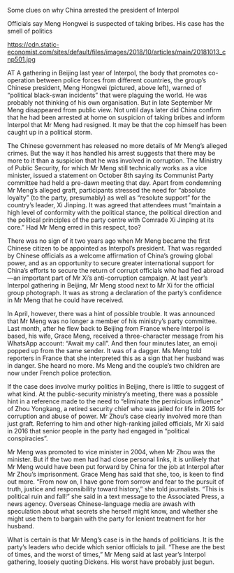 Some clues on why China arrested the president of Interpol

Officials say Meng Hongwei is suspected of taking bribes. His case has the smell of politics

https://cdn.static-economist.com/sites/default/files/images/2018/10/articles/main/20181013_cnp501.jpg

AT A gathering in Beijing last year of Interpol, the body that promotes co-operation between police forces from different countries, the group’s Chinese president, Meng Hongwei (pictured, above left), warned of “political black-swan incidents” that were plaguing the world. He was probably not thinking of his own organisation. But in late September Mr Meng disappeared from public view. Not until days later did China confirm that he had been arrested at home on suspicion of taking bribes and inform Interpol that Mr Meng had resigned. It may be that the cop himself has been caught up in a political storm. 

The Chinese government has released no more details of Mr Meng’s alleged crimes. But the way it has handled his arrest suggests that there may be more to it than a suspicion that he was involved in corruption. The Ministry of Public Security, for which Mr Meng still technically works as a vice minister, issued a statement on October 8th saying its Communist Party committee had held a pre-dawn meeting that day. Apart from condemning Mr Meng’s alleged graft, participants stressed the need for “absolute loyalty” (to the party, presumably) as well as “resolute support” for the country’s leader, Xi Jinping. It was agreed that attendees must “maintain a high level of conformity with the political stance, the political direction and the political principles of the party centre with Comrade Xi Jinping at its core.” Had Mr Meng erred in this respect, too?

There was no sign of it two years ago when Mr Meng became the first Chinese citizen to be appointed as Interpol’s president. That was regarded by Chinese officials as a welcome affirmation of China’s growing global power, and as an opportunity to secure greater international support for China’s efforts to secure the return of corrupt officials who had fled abroad—an important part of Mr Xi’s anti-corruption campaign. At last year’s Interpol gathering in Beijing, Mr Meng stood next to Mr Xi for the official group photograph. It was as strong a declaration of the party’s confidence in Mr Meng that he could have received.

In April, however, there was a hint of possible trouble. It was announced that Mr Meng was no longer a member of his ministry’s party committee. Last month, after he flew back to Beijing from France where Interpol is based, his wife, Grace Meng, received a three-character message from his WhatsApp account: “Await my call”. And then four minutes later, an emoji popped up from the same sender. It was of a dagger. Ms Meng told reporters in France that she interpreted this as a sign that her husband was in danger. She heard no more. Ms Meng and the couple’s two children are now under French police protection.

If the case does involve murky politics in Beijing, there is little to suggest of what kind. At the public-security ministry’s meeting, there was a possible hint in a reference made to the need to “eliminate the pernicious influence” of Zhou Yongkang, a retired security chief who was jailed for life in 2015 for corruption and abuse of power. Mr Zhou’s case clearly involved more than just graft. Referring to him and other high-ranking jailed officials, Mr Xi said in 2016 that senior people in the party had engaged in “political conspiracies”.

Mr Meng was promoted to vice minister in 2004, when Mr Zhou was the minister. But if the two men had had close personal links, it is unlikely that Mr Meng would have been put forward by China for the job at Interpol after Mr Zhou’s imprisonment. Grace Meng has said that she, too, is keen to find out more. “From now on, I have gone from sorrow and fear to the pursuit of truth, justice and responsibility toward history,” she told journalists. “This is political ruin and fall!” she said in a text message to the Associated Press, a news agency. Overseas Chinese-language media are awash with speculation about what secrets she herself might know, and whether she might use them to bargain with the party for lenient treatment for her husband.

What is certain is that Mr Meng’s case is in the hands of politicians. It is the party’s leaders who decide which senior officials to jail. “These are the best of times, and the worst of times,” Mr Meng said at last year’s Interpol gathering, loosely quoting Dickens. His worst have probably just begun.